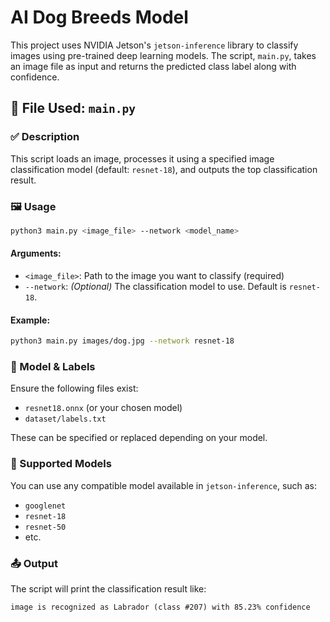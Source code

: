 # AI Dog Breeds Model

This project uses NVIDIA Jetson's `jetson-inference` library to classify images using pre-trained deep learning models. The script, `main.py`, takes an image file as input and returns the predicted class label along with confidence.

## 📄 File Used: `main.py`

### ✅ Description

This script loads an image, processes it using a specified image classification model (default: `resnet-18`), and outputs the top classification result.

### 🖼️ Usage

```bash
python3 main.py <image_file> --network <model_name>
```

#### Arguments:

* `<image_file>`: Path to the image you want to classify (required)
* `--network`: *(Optional)* The classification model to use. Default is `resnet-18`.

#### Example:

```bash
python3 main.py images/dog.jpg --network resnet-18
```

### 📁 Model & Labels

Ensure the following files exist:

* `resnet18.onnx` (or your chosen model)
* `dataset/labels.txt`

These can be specified or replaced depending on your model.

### 🧠 Supported Models

You can use any compatible model available in `jetson-inference`, such as:

* `googlenet`
* `resnet-18`
* `resnet-50`
* etc.

### 📤 Output

The script will print the classification result like:

```
image is recognized as Labrador (class #207) with 85.23% confidence
```
